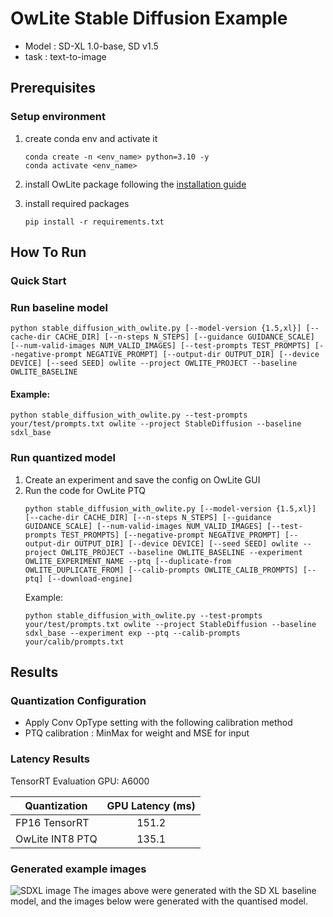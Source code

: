 # OwLite Stable Diffusion Example
- Model : SD-XL 1.0-base, SD v1.5
- task : text-to-image



## Prerequisites

### Setup environment
1. create conda env and activate it
    ```
    conda create -n <env_name> python=3.10 -y
    conda activate <env_name>
    ```

2. install OwLite package following the [installation guide](https://squeezebits.gitbook.io/owlite/user-guide/getting-started/install)
    

3. install required packages
    ```
    pip install -r requirements.txt
    ```

## How To Run

### Quick Start

### Run baseline model
```
python stable_diffusion_with_owlite.py [--model-version {1.5,xl}] [--cache-dir CACHE_DIR] [--n-steps N_STEPS] [--guidance GUIDANCE_SCALE] [--num-valid-images NUM_VALID_IMAGES] [--test-prompts TEST_PROMPTS] [--negative-prompt NEGATIVE_PROMPT] [--output-dir OUTPUT_DIR] [--device DEVICE] [--seed SEED] owlite --project OWLITE_PROJECT --baseline OWLITE_BASELINE
```
#### Example:
```
python stable_diffusion_with_owlite.py --test-prompts your/test/prompts.txt owlite --project StableDiffusion --baseline sdxl_base
```

### Run quantized model
1. Create an experiment and save the config on OwLite GUI
2. Run the code for OwLite PTQ
    ```
    python stable_diffusion_with_owlite.py [--model-version {1.5,xl}] [--cache-dir CACHE_DIR] [--n-steps N_STEPS] [--guidance GUIDANCE_SCALE] [--num-valid-images NUM_VALID_IMAGES] [--test-prompts TEST_PROMPTS] [--negative-prompt NEGATIVE_PROMPT] [--output-dir OUTPUT_DIR] [--device DEVICE] [--seed SEED] owlite --project OWLITE_PROJECT --baseline OWLITE_BASELINE --experiment OWLITE_EXPERIMENT_NAME --ptq [--duplicate-from OWLITE_DUPLICATE_FROM] [--calib-prompts OWLITE_CALIB_PROMPTS] [--ptq] [--download-engine]
    ```
    Example:
    ```
    python stable_diffusion_with_owlite.py --test-prompts your/test/prompts.txt owlite --project StableDiffusion --baseline sdxl_base --experiment exp --ptq --calib-prompts your/calib/prompts.txt
    ```

## Results

### Quantization Configuration

- Apply Conv OpType setting with the following calibration method
- PTQ calibration : MinMax for weight and MSE for input

### Latency Results
TensorRT Evaluation GPU: A6000

| Quantization    | GPU Latency (ms) |
| --------------- |:----------------:|
| FP16 TensorRT   | 151.2            |
| OwLite INT8 PTQ | 135.1            |

### Generated example images

![SDXL image](./asset/sdxl_base_quant.png)
The images above were generated with the SD XL baseline model, and the images below were generated with the quantised model.